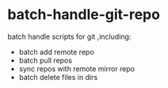 # batch-handle-git-repo
batch handle scripts for git ,including:

+ batch add remote repo
+ batch pull repos
+ sync repos with remote mirror repo
+ batch delete files in dirs

